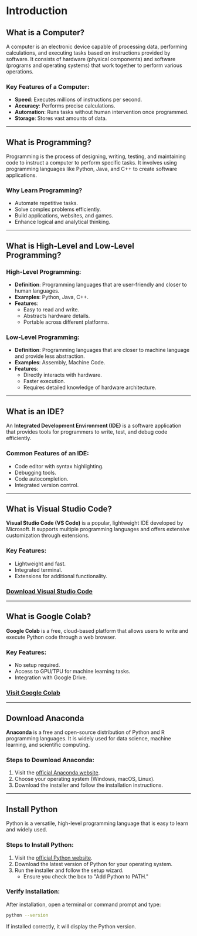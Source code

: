 # Introduction

## What is a Computer?
A computer is an electronic device capable of processing data, performing calculations, and executing tasks based on instructions provided by software. It consists of hardware (physical components) and software (programs and operating systems) that work together to perform various operations.

### Key Features of a Computer:
- **Speed**: Executes millions of instructions per second.
- **Accuracy**: Performs precise calculations.
- **Automation**: Runs tasks without human intervention once programmed.
- **Storage**: Stores vast amounts of data.

---

## What is Programming?
Programming is the process of designing, writing, testing, and maintaining code to instruct a computer to perform specific tasks. It involves using programming languages like Python, Java, and C++ to create software applications.

### Why Learn Programming?
- Automate repetitive tasks.
- Solve complex problems efficiently.
- Build applications, websites, and games.
- Enhance logical and analytical thinking.

---

## What is High-Level and Low-Level Programming?
### High-Level Programming:
- **Definition**: Programming languages that are user-friendly and closer to human languages.
- **Examples**: Python, Java, C++.
- **Features**:
  - Easy to read and write.
  - Abstracts hardware details.
  - Portable across different platforms.

### Low-Level Programming:
- **Definition**: Programming languages that are closer to machine language and provide less abstraction.
- **Examples**: Assembly, Machine Code.
- **Features**:
  - Directly interacts with hardware.
  - Faster execution.
  - Requires detailed knowledge of hardware architecture.

---

## What is an IDE?
An **Integrated Development Environment (IDE)** is a software application that provides tools for programmers to write, test, and debug code efficiently.

### Common Features of an IDE:
- Code editor with syntax highlighting.
- Debugging tools.
- Code autocompletion.
- Integrated version control.

---

## What is Visual Studio Code?
**Visual Studio Code (VS Code)** is a popular, lightweight IDE developed by Microsoft. It supports multiple programming languages and offers extensive customization through extensions.

### Key Features:
- Lightweight and fast.
- Integrated terminal.
- Extensions for additional functionality.

### [Download Visual Studio Code](https://code.visualstudio.com/)

---

## What is Google Colab?
**Google Colab** is a free, cloud-based platform that allows users to write and execute Python code through a web browser.

### Key Features:
- No setup required.
- Access to GPU/TPU for machine learning tasks.
- Integration with Google Drive.

### [Visit Google Colab](https://colab.research.google.com/)

---

## Download Anaconda
**Anaconda** is a free and open-source distribution of Python and R programming languages. It is widely used for data science, machine learning, and scientific computing.

### Steps to Download Anaconda:
1. Visit the [official Anaconda website](https://www.anaconda.com/products/distribution).
2. Choose your operating system (Windows, macOS, Linux).
3. Download the installer and follow the installation instructions.

---

## Install Python
Python is a versatile, high-level programming language that is easy to learn and widely used.

### Steps to Install Python:
1. Visit the [official Python website](https://www.python.org/).
2. Download the latest version of Python for your operating system.
3. Run the installer and follow the setup wizard.
   - Ensure you check the box to "Add Python to PATH."

### Verify Installation:
After installation, open a terminal or command prompt and type:
```bash
python --version
```
If installed correctly, it will display the Python version.
